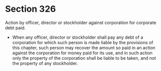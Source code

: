 # Section 326

Action by officer, director or stockholder against corporation for corporate debt paid.

- When any officer, director or stockholder shall pay any debt of a corporation for which such person is made liable by the provisions of this chapter, such person may recover the amount so paid in an action against the corporation for money paid for its use, and in such action only the property of the corporation shall be liable to be taken, and not the property of any stockholder.